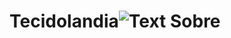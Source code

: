 # Tecidolandia![Text Sobre](https://user-images.githubusercontent.com/92120746/200668059-c7127253-20f8-46aa-973a-cb539f8763e5.png)
